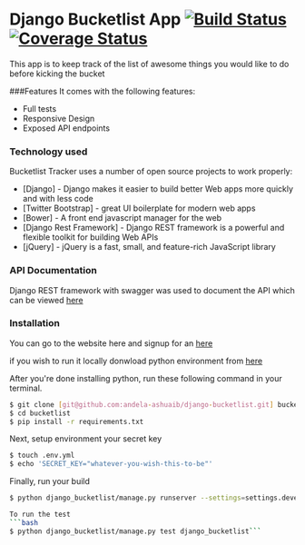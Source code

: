 # Django Bucketlist App [![Build Status](https://travis-ci.org/andela-ashuaib/django-bucketlist.svg?branch=master)](https://travis-ci.org/andela-ashuaib/django-bucketlist) [![Coverage Status](https://coveralls.io/repos/andela-ashuaib/django-bucketlist/badge.svg?branch=master&service=github)](https://coveralls.io/github/andela-ashuaib/django-bucketlist?branch=master)


This app is to keep track of the list of awesome things you would like to do before kicking the bucket


###Features
It comes with the following features:
  - Full tests
  - Responsive Design
  - Exposed API endpoints



### Technology used

Bucketlist Tracker uses a number of open source projects to work properly:

* [Django] - Django makes it easier to build better Web apps more quickly and with less code
* [Twitter Bootstrap] - great UI boilerplate for modern web apps
* [Bower] - A front end javascript  manager for the web
* [Django Rest Framework] - Django REST framework is a powerful and flexible toolkit for building Web APIs
* [jQuery] - jQuery is a fast, small, and feature-rich JavaScript library

### API Documentation
Django REST framework with swagger was used to document the API which can be viewed [here](http://django-bucketlist.herokuapp.com/api/v1/docs/)


### Installation
You can go to the website here and signup for an [here](http://django-bucketlist.herokuapp.com/)

if you wish to run it locally donwload python environment from [here](https://www.python.org/downloads/)

After you're done installing python, run these following command in your terminal.
```bash
$ git clone [git@github.com:andela-ashuaib/django-bucketlist.git] bucketlist
$ cd bucketlist
$ pip install -r requirements.txt
```

Next, setup environment your secret key
```bash
$ touch .env.yml
$ echo 'SECRET_KEY="whatever-you-wish-this-to-be"'
```

Finally, run your build
```bash
$ python django_bucketlist/manage.py runserver --settings=settings.development

To run the test
```bash
$ python django_bucketlist/manage.py test django_bucketlist```


